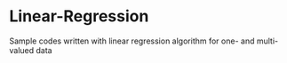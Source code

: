 # Linear-Regression
Sample codes written with linear regression algorithm for one- and multi-valued data
